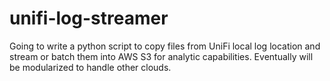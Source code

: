 # unifi-log-streamer
Going to write a python script to copy files from UniFi local log location and stream or batch them into AWS S3 for analytic capabilities. Eventually will be modularized to handle other clouds.
